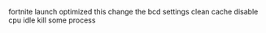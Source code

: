 fortnite launch optimized
this change the bcd settings
clean cache
disable cpu idle 
kill some process
